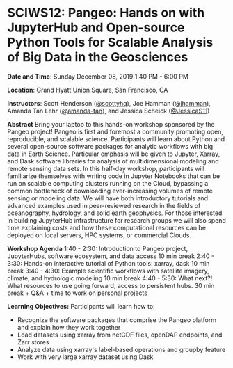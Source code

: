 # SCIWS12: Pangeo: Hands on with JupyterHub and Open-source Python Tools for Scalable Analysis of Big Data in the Geosciences

**Date and Time**:
Sunday December 08, 2019 1:40 PM - 6:00 PM

**Location**: Grand Hyatt Union Square, San Francisco, CA

**Instructors**: Scott Henderson ([@scottyhq](https://github.com/scottyhq)), Joe Hamman ([@jhamman](https://github.com/jhamman)), Amanda Tan Lehr ([@amanda-tan](https://github.com/amanda-tan)), and Jessica Scheick ([@JessicaS11](https://github.com/JessicaS11))

**Abstract**
Bring your laptop to this hands-on workshop sponsored by the Pangeo project! Pangeo is first and foremost a community promoting open, reproducible, and scalable science. Participants will learn about Python and several open-source software packages for analytic workflows with big data in Earth Science. Particular emphasis will be given to Jupyter, Xarray, and Dask software libraries for analysis of multidimensional modeling and remote sensing data sets. In this half-day workshop, participants will familiarize themselves with writing code in Jupyter Notebooks that can be run on scalable computing clusters running on the Cloud, bypassing a common bottleneck of downloading ever-increasing volumes of remote sensing or modeling data. We will have both introductory tutorials and advanced examples used in peer-reviewed research in the fields of oceanography, hydrology, and solid earth geophysics. For those interested in building JupyterHub infrastructure for research groups we will also spend time explaining costs and how these computational resources can be deployed on local servers, HPC systems, or commercial Clouds.

**Workshop Agenda**
1:40 - 2:30: Introduction to Pangeo project, JupyterHubs, software ecosystem, and data access
10 min break
2:40 - 3:30: Hands-on interactive tutorial of Python tools: xarray, dask
10 min break
3:40 - 4:30: Example scientific workflows with satellite imagery, climate, and hydrologic modeling
10 min break
4:40 - 5:30: What next?! What resources to use going forward, access to persistent hubs.
30 min break + Q&A + time to work on personal projects

**Learning Objectives:**
Participants will learn how to:
- Recognize the software packages that comprise the Pangeo platform and explain how they work together
- Load datasets using xarray from netCDF files, openDAP endpoints, and Zarr stores
- Analyze data using xarray's label-based operations and groupby feature
- Work with very large xarray dataset using Dask
